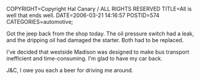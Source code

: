 COPYRIGHT=Copyright Hal Canary / ALL RIGHTS RESERVED
TITLE=All is well that ends well.
DATE=2006-03-21 14:16:57
POSTID=574
CATEGORIES=automotive;

Got the jeep back from the shop today. The oil pressure switch had a leak, and the dripping oil had damaged the starter. Both had to be replaced.

I've decided that westside Madison was designed to make bus transport inefficient and time-consuming. I'm glad to have my car back.

J&C, I owe you each a beer for driving me around.
